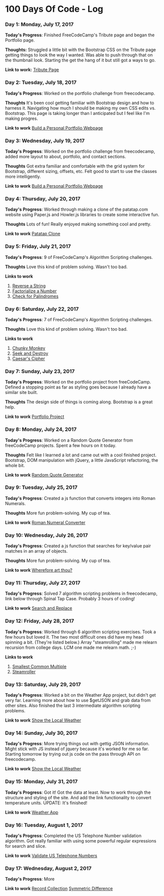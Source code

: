 # 100 Days Of Code - Log

### Day 1: Monday, July 17, 2017

**Today's Progress**: Finished FreeCodeCamp's Tribute page and began the Portfolio page.

**Thoughts:** Struggled a little bit with the Bootstrap CSS on the Tribute page getting things to look the way I wanted. Was able to push through that on the thumbnail look. Starting the get the hang of it but still got a ways to go.

**Link to work:** 
[Tribute Page](http://https://codepen.io/socperez/pen/BZqVqa)

### Day 2: Tuesday, July 18, 2017

**Today's Progress**: Worked on the portfolio challenge from freecodecamp.

**Thoughts** It's been cool getting familiar with Bootstrap design and how to harness it. Navigating how much I should be making my own CSS edits vs. Bootstrap. This page is taking longer than I anticipated but I feel like I'm making progres.

**Link to work**
[Build a Personal Portfolio Webpage](https://www.freecodecamp.org/challenges/build-a-personal-portfolio-webpage)

### Day 3: Wednesday, July 19, 2017

**Today's Progress**: Worked on the portfolio challenge from freecodecamp, added more layout to about, portfolio, and contact sections.

**Thoughts** Got extra familiar and comfortable with the grid system for Bootstrap, different sizing, offsets, etc. Felt good to start to use the classes more intelligently.

**Link to work**
[Build a Personal Portfolio Webpage](https://www.freecodecamp.org/challenges/build-a-personal-portfolio-webpage)

### Day 4: Thursday, July 20, 2017

**Today's Progress**: Worked through making a clone of the patatap.com website using Paper.js and Howler.js libraries to create some interactive fun.

**Thoughts** Lots of fun! Really enjoyed making something cool and pretty.

**Link to work**
[Patatap Clone](https://codepen.io/socperez/full/rwXmxw/)

### Day 5: Friday, July 21, 2017

**Today's Progress**: 9 of FreeCodeCamp's Algorithm Scripting challenges. 

**Thoughts** Love this kind of problem solving. Wasn't too bad.

**Links to work**
1. [Reverse a String](https://www.freecodecamp.org/challenges/reverse-a-string)
2. [Factorialize a Number](https://www.freecodecamp.org/challenges/factorialize-a-number)
3. [Check for Palindromes](https://www.freecodecamp.org/challenges/check-for-palindromes)

### Day 6: Saturday, July 22, 2017

**Today's Progress**: 7 of FreeCodeCamp's Algorithm Scripting challenges. 

**Thoughts** Love this kind of problem solving. Wasn't too bad.

**Links to work**
1. [Chunky Monkey](https://www.freecodecamp.org/challenges/chunky-monkey)
2. [Seek and Destroy](https://www.freecodecamp.org/challenges/seek-and-destroy)
3. [Caesar's Cipher](https://www.freecodecamp.org/challenges/caesars-cipher)

### Day 7: Sunday, July 23, 2017

**Today's Progress**: Worked on the portfolio project from freeCodeCamp. Defined a stopping point as far as styling goes because I already have a similar site built.

**Thoughts** The design side of things is coming along. Bootstrap is a great help.

**Link to work**
[Portfolio Project](https://codepen.io/socperez/full/ayoegm/)

### Day 8: Monday, July 24, 2017

**Today's Progress**: Worked on a Random Quote Generator from freeCodeCamp projects. Spent a few hours on it today.

**Thoughts** Felt like I learned a lot and came out with a cool finished project. Bootstrap, DOM manipulation with jQuery, a little JavaScript refactoring, the whole bit.

**Link to work**
[Random Quote Generator](https://codepen.io/socperez/full/YxzJzr)

### Day 9: Tuesday, July 25, 2017

**Today's Progress**: Created a js function that converts integers into Roman Numerals.

**Thoughts** More fun problem-solving. My cup of tea.

**Link to work**
[Roman Numeral Converter](https://www.freecodecamp.org/challenges/roman-numeral-converter)

### Day 10: Wednesday, July 26, 2017

**Today's Progress**: Created a js function that searches for key/value pair matches in an array of objects.

**Thoughts** More fun problem-solving. My cup of tea.

**Link to work**
[Wherefore art thou?](https://www.freecodecamp.org/challenges/wherefore-art-thou)

### Day 11: Thursday, July 27, 2017

**Today's Progress**: Solved 7 algorithm scripting problems in freecodecamp, link below through Spinal Tap Case. Probably 3 hours of coding!

**Link to work**
[Search and Replace](https://www.freecodecamp.org/challenges/search-and-replace)

### Day 12: Friday, July 28, 2017

**Today's Progress**: Worked through 6 algorithm scripting exercises. Took a few hours but loved it. The two most difficult ones did have my head spinning a bit. (They're listed below.) Array "steamrolling" made me relearn recursion from college days. LCM one made me relearn math. ;-)

**Links to work**
1. [Smallest Common Multiple](https://www.freecodecamp.org/challenges/smallest-common-multiple)
2. [Steamroller](https://www.freecodecamp.org/challenges/steamroller)

### Day 13: Saturday, July 29, 2017

**Today's Progress**: Worked a bit on the Weather App project, but didn't get very far. Learning more about how to use $getJSON and grab data from other sites. Also finished the last 3 intermediate algorithm scripting problems.

**Link to work**
[Show the Local Weather](https://www.freecodecamp.org/challenges/show-the-local-weather)

### Day 14: Sunday, July 30, 2017

**Today's Progress**: More trying things out with gettig JSON information. Might stick with JS instead of jquery because it's worked for me so far. Starting tomorrow by trying out js code on the pass through API on freecodecamp.

**Link to work**
[Show the Local Weather](https://www.freecodecamp.org/challenges/show-the-local-weather)

### Day 15: Monday, July 31, 2017

**Today's Progress**: Got it! Got the data at least. Now to work through the structure and styling of the site. And add the link functionality to convert temperature units. UPDATE: It's finished!

**Link to work**
[Weather App](https://codepen.io/socperez/full/gxPPeb/)

### Day 16: Tuesday, August 1, 2017

**Today's Progress**: Completed the US Telephone Number validation algorithm. Got really familiar with using some powerful regular expressions for search and slice.

**Link to work**
[Validate US Telephone Numbers](https://www.freecodecamp.org/challenges/validate-us-telephone-numbers)


### Day 17: Wednesday, August 2, 2017

**Today's Progress**: More 

**Link to work**
[Record Collection](https://www.freecodecamp.org/challenges/record-collection)
[Symmetric Difference](https://www.freecodecamp.org/challenges/symmetric-difference)
